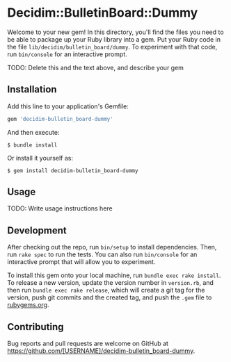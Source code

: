 # Decidim::BulletinBoard::Dummy

Welcome to your new gem! In this directory, you'll find the files you need to be able to package up your Ruby library into a gem. Put your Ruby code in the file `lib/decidim/bulletin_board/dummy`. To experiment with that code, run `bin/console` for an interactive prompt.

TODO: Delete this and the text above, and describe your gem

## Installation

Add this line to your application's Gemfile:

```ruby
gem 'decidim-bulletin_board-dummy'
```

And then execute:

    $ bundle install

Or install it yourself as:

    $ gem install decidim-bulletin_board-dummy

## Usage

TODO: Write usage instructions here

## Development

After checking out the repo, run `bin/setup` to install dependencies. Then, run `rake spec` to run the tests. You can also run `bin/console` for an interactive prompt that will allow you to experiment.

To install this gem onto your local machine, run `bundle exec rake install`. To release a new version, update the version number in `version.rb`, and then run `bundle exec rake release`, which will create a git tag for the version, push git commits and the created tag, and push the `.gem` file to [rubygems.org](https://rubygems.org).

## Contributing

Bug reports and pull requests are welcome on GitHub at https://github.com/[USERNAME]/decidim-bulletin_board-dummy.
